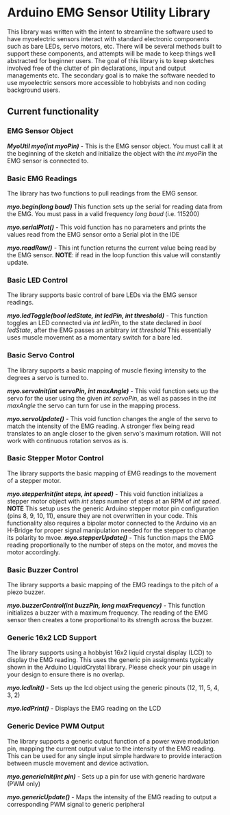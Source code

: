 # Arduino EMG Sensor Utility Library

This library was written with the intent to streamline the software used to have myoelectric sensors interact with standard electronic components such as bare LEDs, servo motors, etc. There will be several methods built to support these components, and attempts will be made to keep things well abstracted for beginner users. The goal of this library is to keep sketches involved free of the clutter of pin declarations, input and output managements etc. The secondary goal is to make the software needed to use myoelectric sensors more accessible to hobbyists and non coding background users.

## Current functionality

### EMG Sensor Object

***MyoUtil myo(int myoPin)*** - This is the EMG sensor object. You must call it at the beginning of the sketch and initialize the object with the *int myoPin* the EMG sensor is connected to.


### Basic EMG Readings

The library has two functions to pull readings from the EMG sensor.

***myo.begin(long baud)*** This function sets up the serial for reading data from the EMG. You must pass in a valid frequency *long baud*  (i.e. 115200) 

***myo.serialPlot()*** - This void function has no parameters and prints the values read from the EMG sensor onto a Serial plot in the IDE

***myo.readRaw()*** - This int function returns the current value being read by the EMG sensor. **NOTE**: if read in the loop function this value will constantly update.


### Basic LED Control

The library supports basic control of bare LEDs via the EMG sensor readings.

***myo.ledToggle(bool ledState, int ledPin, int threshold)*** - This function toggles an LED connected via *int ledPin*, to the state declared in *bool ledState*, after the EMG passes an arbitrary *int threshold* This essentially uses muscle movement as a momentary switch for a bare led.


### Basic Servo Control

The library supports a basic mapping of muscle flexing intensity to the degrees a servo is turned to.

***myo.servoInit(int servoPin, int maxAngle)*** - This void function sets up the servo for the user using the given *int servoPin*, as well as passes in the *int maxAngle* the servo can turn for use in the mapping process.

***myo.servoUpdate()*** - This void function changes the angle of the servo to match the intensity of the EMG reading. A stronger flex being read translates to an angle closer to the given servo's maximum rotation. Will not work with continuous rotation servos as is.


### Basic Stepper Motor Control

The library supports the basic mapping of EMG readings to the movement of a stepper motor.

***myo.stepperInit(int steps, int speed)*** - This void function initializes a stepper motor object with *int steps* number of steps at an RPM of *int speed*. **NOTE** This setup uses the generic Arduino stepper motor pin configuration (pins 8, 9, 10, 11), ensure they are not overwritten in your code. This functionality also requires a bipolar motor connected to the Arduino via an H-Bridge for proper signal manipulation needed for the stepper to change its polarity to mvoe.
***myo.stepperUpdate()*** - This function maps the EMG reading proportionally to the number of steps on the motor, and moves the motor accordingly.


### Basic Buzzer Control

The library supports a basic mapping of the EMG readings to the pitch of a piezo buzzer.

***myo.buzzerControl(int buzzPin, long maxFrequency)*** - This function initializes a buzzer with a maximum frequency. The reading of the EMG sensor then creates a tone proportional to its strength across the buzzer.


### Generic 16x2 LCD Support

The library supports using a hobbyist 16x2 liquid crystal display (LCD) to display the EMG reading. This uses the generic pin assignments typically shown in the Arduino LiquidCrystal library. Please check your pin usage in your design to ensure there is no overlap.

***myo.lcdInit()*** - Sets up the lcd object using the generic pinouts (12, 11, 5, 4, 3, 2)

***myo.lcdPrint()*** - Displays the EMG reading on the LCD


### Generic Device PWM Output

The library supports a generic output function of a power wave modulation pin, mapping the current output value to the intensity of the EMG reading. This can be used for any single input simple hardware to provide interaction between muscle movement and device activation.

***myo.genericInit(int pin)*** - Sets up a pin for use with generic hardware (PWM only)

***myo.genericUpdate()*** - Maps the intensity of the EMG reading to output a corresponding PWM signal to generic peripheral